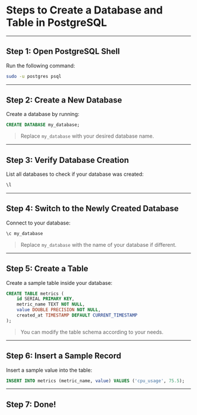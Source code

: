 # Steps to Create a Database and Table in PostgreSQL

---

## Step 1: Open PostgreSQL Shell

Run the following command:

```bash
sudo -u postgres psql
```

---

## Step 2: Create a New Database

Create a database by running:

```sql
CREATE DATABASE my_database;
```
>  Replace `my_database` with your desired database name.

---

## Step 3: Verify Database Creation

List all databases to check if your database was created:

```sql
\l
```

---

## Step 4: Switch to the Newly Created Database

Connect to your database:

```sql
\c my_database
```
> Replace `my_database` with the name of your database if different.

---

## Step 5: Create a Table

Create a sample table inside your database:

```sql
CREATE TABLE metrics (
    id SERIAL PRIMARY KEY,
    metric_name TEXT NOT NULL,
    value DOUBLE PRECISION NOT NULL,
    created_at TIMESTAMP DEFAULT CURRENT_TIMESTAMP
);
```
>  You can modify the table schema according to your needs.

---

## Step 6: Insert a Sample Record

Insert a sample value into the table:

```sql
INSERT INTO metrics (metric_name, value) VALUES ('cpu_usage', 75.5);
```

---

## Step 7: Done!
